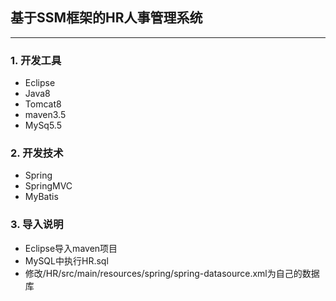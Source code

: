 ## **基于SSM框架的HR人事管理系统**
---
### 1. 开发工具
  - Eclipse
  - Java8
  - Tomcat8
  - maven3.5
  - MySq5.5
### 2. 开发技术
  - Spring
  - SpringMVC
  - MyBatis
### 3. 导入说明
  - Eclipse导入maven项目
  - MySQL中执行HR.sql
  - 修改/HR/src/main/resources/spring/spring-datasource.xml为自己的数据库
  

